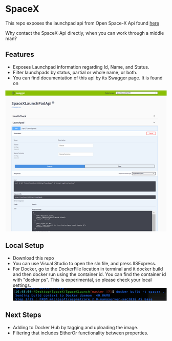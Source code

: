 # SpaceX

This repo exposes the launchpad api from Open Space-X Api found [here](https://github.com/r-spacex/SpaceX-API/blob/master/docs/launchpad.md)

Why contact the SpaceX-Api directly, when you can work through a middle man?

## Features
- Exposes Launchpad information regarding Id, Name, and Status.
- Filter launchpads by status, partial or whole name, or both.
- You can find documentation of this api by its Swagger page. It is found on 

![Swagger UI](Images/swagger.png)

## Local Setup
- Download this repo
- You can use Visual Studio to open the sln file, and press IISExpress. 
- For Docker, go to the DockerFile location in terminal and it docker build and then docker run using the container id. You can find the container id with "docker ps". This is experimental, so please check your local settings.
![Docker Build](Images/dockerbuild.png)

## Next Steps
- Adding to Docker Hub by tagging and uploading the image.
- Filtering that includes EitherOr functionality between properties.

